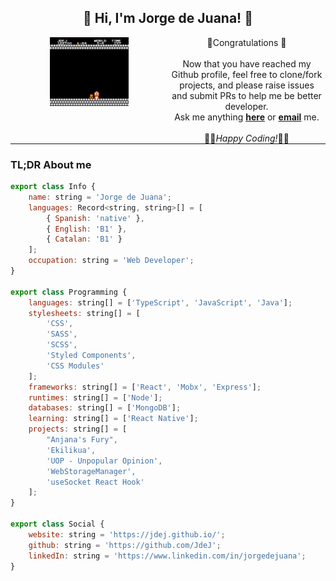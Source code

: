 <div align="center">
<h2> 🖖 Hi, I'm Jorge de Juana! 👋</h2>
</div>
<div style="width: 100%; margin:0; padding: 0">
<div style="float:left; margin:0; padding: 0; box-sizing: border-box; width: 50%; text-align: center;">
<img src="https://github.com/JdeJ/JdeJ/blob/master/gifs/bigMario.gif" alt="Welcome Mario message!" width="50%"/>
</div>
<div style="float:left; margin:0; padding: 0px 5px; box-sizing: border-box; width: 50%; text-align: center;" >
🎉Congratulations 🎉<br><br> 
Now that you have reached my Github profile, feel free to clone/fork projects, and please raise issues and submit PRs to help me be better developer.<br>
Ask me anything <a href="https://github.com/JdeJ/JdeJ/issues/new"><b>here</b></a> or <a href="mailto:jorgedjuana@gmail.com"><b>email</b></a> me.<br><br>
👩‍💻<i>Happy Coding!</i>👨‍💻
</div>
</div>
<div style="clear: both;">
<hr>
</div>

### TL;DR About me

```js
export class Info {
	name: string = 'Jorge de Juana';
	languages: Record<string, string>[] = [
		{ Spanish: 'native' },
		{ English: 'B1' },
		{ Catalan: 'B1' }
	];
	occupation: string = 'Web Developer';
}

export class Programming {
	languages: string[] = ['TypeScript', 'JavaScript', 'Java'];
	stylesheets: string[] = [
		'CSS',
		'SASS',
		'SCSS',
		'Styled Components',
		'CSS Modules'
	];
	frameworks: string[] = ['React', 'Mobx', 'Express'];
	runtimes: string[] = ['Node'];
	databases: string[] = ['MongoDB'];
	learning: string[] = ['React Native'];
	projects: string[] = [
		"Anjana's Fury",
		'Ekilikua',
		'UOP - Unpopular Opinion',
		'WebStorageManager',
		'useSocket React Hook'
	];
}

export class Social {
	website: string = 'https://jdej.github.io/';
	github: string = 'https://github.com/JdeJ';
	linkedIn: string = 'https://www.linkedin.com/in/jorgedejuana';
}
```
